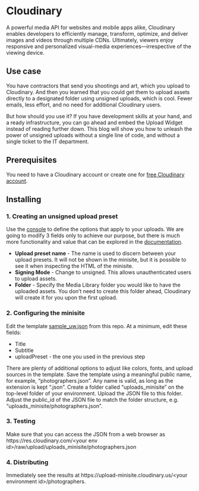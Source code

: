 # Cloudinary

A powerful media API for websites and mobile apps alike, Cloudinary enables developers to efficiently manage, transform, optimize, and deliver images and videos through multiple CDNs. Ultimately, viewers enjoy responsive and personalized visual-media experiences—irrespective of the viewing device.

## Use case

You have contractors that send you shootings and art, which you upload to Cloudinary. And then you learned that you could get them to upload assets directly to a designated folder using unsigned uploads, which is cool. Fewer emails, less effort, and no need for additional Cloudinary users.

But how should you use it? If you have development skills at your hand, and a ready infrastructure, you can go ahead and embed the Upload Widget instead of reading further down. This blog will show you how to unleash the power of unsigned uploads without a single line of code, and without a single ticket to the IT department.

## Prerequisites

You need to have a Cloudinary account or create one for [free Cloudinary account](https://cloudinary.com/users/register_free).

## Installing

### 1. Creating an unsigned upload preset

Use the [console](https://console.cloudinary.com/settings/upload) to define the options that apply to your uploads. We are going to modify 3 fields only to achieve our purpose, but there is much more functionality and value that can be explored in the [documentation](https://cloudinary.com/documentation/upload_presets#managing_upload_presets_using_the_settings_ui).
 - **Upload preset name** - The name is used to discern between your upload presets. It will not be shown in the minisite, but it is possible to see it when inspecting the HTML of the minisite.
 - **Signing Mode** - Change to unsigned. This allows unauthenticated users to upload assets.
 - **Folder** - Specify the Media Library folder you would like to have the uploaded assets. You don’t need to create this folder ahead, Cloudinary will create it for you upon the first upload.

### 2. Configuring the minisite
Edit the template [sample_uw.json](https://github.com/cloudinary-devs/upload-minisite/raw/main/sample_uw.json) from this repo. At a minimum, edit these fields:
 - Title
 - Subtitle
 - uploadPreset - the one you used in the previous step

There are plenty of additional options to adjust like colors, fonts, and upload sources in the template.
Save the template using a meaningful public name, for example, “photographers.json”. Any name is valid, as long as the extension is kept “.json”.
Create a folder called “uploads_minisite” on the top-level folder of your environment. Upload the JSON file to this folder.
Adjust the public_id of the JSON file to match the folder structure, e.g. “uploads_minisite/photographers.json”.

### 3. Testing
Make sure that you can access the JSON from a web browser as 
ht<span>tps://res.cloudinary.com/\<your env id\>/raw/upload/uploads_minisite/photographers.json

### 4. Distributing
Immediately see the results at ht<span>tps://upload-minisite.cloudinary.us/\<your environment id\>/photographers.
